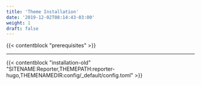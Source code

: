 ```yaml
---
title: 'Theme Installation'
date: '2019-12-02T08:14:43-03:00'
weight: 1
draft: false
---
```


{{< contentblock "prerequisites" >}}

---

{{< contentblock "installation-old" "SITENAME:Reporter,THEMEPATH:reporter-hugo,THEMENAMEDIR:config/_default/config.toml" >}}
